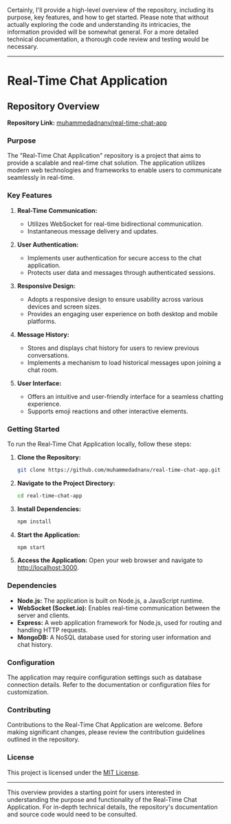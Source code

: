 Certainly, I'll provide a high-level overview of the repository, including its purpose, key features, and how to get started. Please note that without actually exploring the code and understanding its intricacies, the information provided will be somewhat general. For a more detailed technical documentation, a thorough code review and testing would be necessary.

---

# Real-Time Chat Application

## Repository Overview

**Repository Link:** [muhammedadnanv/real-time-chat-app](https://github.com/muhammedadnanv/real-time-chat-app)

### Purpose

The "Real-Time Chat Application" repository is a project that aims to provide a scalable and real-time chat solution. The application utilizes modern web technologies and frameworks to enable users to communicate seamlessly in real-time.

### Key Features

1. **Real-Time Communication:**
   - Utilizes WebSocket for real-time bidirectional communication.
   - Instantaneous message delivery and updates.

2. **User Authentication:**
   - Implements user authentication for secure access to the chat application.
   - Protects user data and messages through authenticated sessions.

3. **Responsive Design:**
   - Adopts a responsive design to ensure usability across various devices and screen sizes.
   - Provides an engaging user experience on both desktop and mobile platforms.

4. **Message History:**
   - Stores and displays chat history for users to review previous conversations.
   - Implements a mechanism to load historical messages upon joining a chat room.

5. **User Interface:**
   - Offers an intuitive and user-friendly interface for a seamless chatting experience.
   - Supports emoji reactions and other interactive elements.

### Getting Started

To run the Real-Time Chat Application locally, follow these steps:

1. **Clone the Repository:**
   ```bash
   git clone https://github.com/muhammedadnanv/real-time-chat-app.git
   ```

2. **Navigate to the Project Directory:**
   ```bash
   cd real-time-chat-app
   ```

3. **Install Dependencies:**
   ```bash
   npm install
   ```

4. **Start the Application:**
   ```bash
   npm start
   ```

5. **Access the Application:**
   Open your web browser and navigate to [http://localhost:3000](http://localhost:3000).

### Dependencies

- **Node.js:** The application is built on Node.js, a JavaScript runtime.
- **WebSocket (Socket.io):** Enables real-time communication between the server and clients.
- **Express:** A web application framework for Node.js, used for routing and handling HTTP requests.
- **MongoDB:** A NoSQL database used for storing user information and chat history.

### Configuration

The application may require configuration settings such as database connection details. Refer to the documentation or configuration files for customization.

### Contributing

Contributions to the Real-Time Chat Application are welcome. Before making significant changes, please review the contribution guidelines outlined in the repository.

### License

This project is licensed under the [MIT License](https://opensource.org/licenses/MIT).

---

This overview provides a starting point for users interested in understanding the purpose and functionality of the Real-Time Chat Application. For in-depth technical details, the repository's documentation and source code would need to be consulted.
